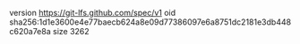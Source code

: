 version https://git-lfs.github.com/spec/v1
oid sha256:1d1e3600e4e77baecb624a8e09d77386097e6a8751dc2181e3db448c620a7e8a
size 3262
